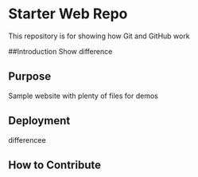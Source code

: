 # Starter Web Repo

This repository is for showing how Git and GitHub work

##Introduction
 Show difference
 
## Purpose

Sample website with plenty of files for demos

## Deployment
differencee

## How to Contribute